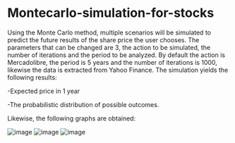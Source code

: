 # Montecarlo-simulation-for-stocks

Using the Monte Carlo method, multiple scenarios will be simulated to predict the future results of the share price the user chooses. The parameters that can be changed are 3, the action to be simulated, the number of iterations and the period to be analyzed. By default the action is Mercadolibre, the period is 5 years and the number of iterations is 1000, likewise the data is extracted from Yahoo Finance. The simulation yields the following results:

-Expected price in 1 year

-The probabilistic distribution of possible outcomes.

Likewise, the following graphs are obtained:

![image](https://user-images.githubusercontent.com/65466700/170088363-fc482622-c463-47da-98db-9cc7ab07d5ca.png)
![image](https://user-images.githubusercontent.com/65466700/170087151-983fa0e5-1258-47bf-893c-bd75b896fa06.png)
![image](https://user-images.githubusercontent.com/65466700/170087220-e81b4e8d-9271-4ce9-83b5-feb238ea8d64.png)
